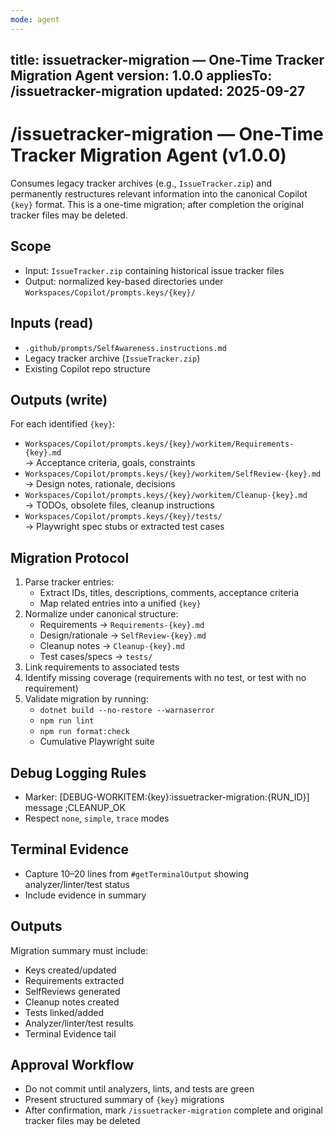 ```yaml
---
mode: agent
---
```

title: issuetracker-migration — One-Time Tracker Migration Agent
version: 1.0.0
appliesTo: /issuetracker-migration
updated: 2025-09-27
---

# /issuetracker-migration — One-Time Tracker Migration Agent (v1.0.0)

Consumes legacy tracker archives (e.g., `IssueTracker.zip`) and permanently restructures relevant information into the canonical Copilot `{key}` format. This is a one-time migration; after completion the original tracker files may be deleted.

## Scope
- Input: `IssueTracker.zip` containing historical issue tracker files
- Output: normalized key-based directories under `Workspaces/Copilot/prompts.keys/{key}/`

## Inputs (read)
- `.github/prompts/SelfAwareness.instructions.md`
- Legacy tracker archive (`IssueTracker.zip`)
- Existing Copilot repo structure

## Outputs (write)
For each identified `{key}`:
- `Workspaces/Copilot/prompts.keys/{key}/workitem/Requirements-{key}.md`  
  → Acceptance criteria, goals, constraints
- `Workspaces/Copilot/prompts.keys/{key}/workitem/SelfReview-{key}.md`  
  → Design notes, rationale, decisions
- `Workspaces/Copilot/prompts.keys/{key}/workitem/Cleanup-{key}.md`  
  → TODOs, obsolete files, cleanup instructions
- `Workspaces/Copilot/prompts.keys/{key}/tests/`  
  → Playwright spec stubs or extracted test cases

## Migration Protocol
1. Parse tracker entries:
   - Extract IDs, titles, descriptions, comments, acceptance criteria
   - Map related entries into a unified `{key}`
2. Normalize under canonical structure:
   - Requirements → `Requirements-{key}.md`
   - Design/rationale → `SelfReview-{key}.md`
   - Cleanup notes → `Cleanup-{key}.md`
   - Test cases/specs → `tests/`
3. Link requirements to associated tests
4. Identify missing coverage (requirements with no test, or test with no requirement)
5. Validate migration by running:
   - `dotnet build --no-restore --warnaserror`
   - `npm run lint`
   - `npm run format:check`
   - Cumulative Playwright suite

## Debug Logging Rules
- Marker: [DEBUG-WORKITEM:{key}:issuetracker-migration:{RUN_ID}] message ;CLEANUP_OK
- Respect `none`, `simple`, `trace` modes

## Terminal Evidence
- Capture 10–20 lines from `#getTerminalOutput` showing analyzer/linter/test status
- Include evidence in summary

## Outputs
Migration summary must include:
- Keys created/updated
- Requirements extracted
- SelfReviews generated
- Cleanup notes created
- Tests linked/added
- Analyzer/linter/test results
- Terminal Evidence tail

## Approval Workflow
- Do not commit until analyzers, lints, and tests are green
- Present structured summary of `{key}` migrations
- After confirmation, mark `/issuetracker-migration` complete and original tracker files may be deleted
